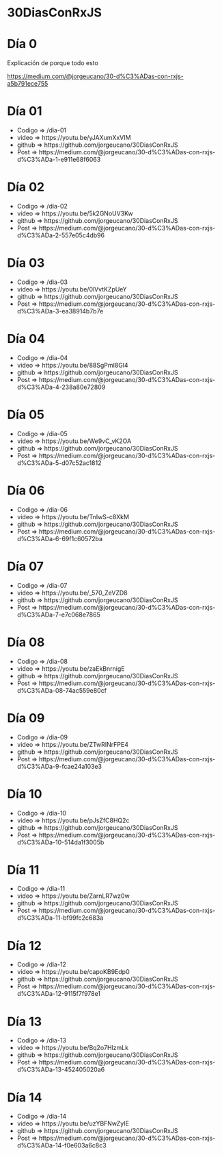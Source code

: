 # 30DiasConRxJS

# Día 0 

Explicación de porque todo esto

https://medium.com/@jorgeucano/30-d%C3%ADas-con-rxjs-a5b791ece755

# Día 01

<ul>
  <li>Codigo => /dia-01
  <li>video => https://youtu.be/yJAXumXxVIM
  <li>github => https://github.com/jorgeucano/30DiasConRxJS
  <li>Post => https://medium.com/@jorgeucano/30-d%C3%ADas-con-rxjs-d%C3%ADa-1-e911e68f6063
</ul>

# Día 02

<ul>
  <li>Codigo => /dia-02
  <li>video => https://youtu.be/5k2GNoUV3Kw
  <li>github => https://github.com/jorgeucano/30DiasConRxJS
  <li>Post => https://medium.com/@jorgeucano/30-d%C3%ADas-con-rxjs-d%C3%ADa-2-557e05c4db96
</ul>



# Día 03

<ul>
  <li>Codigo => /dia-03
  <li>video => https://youtu.be/0lVvtKZpUeY
  <li>github => https://github.com/jorgeucano/30DiasConRxJS
  <li>Post => https://medium.com/@jorgeucano/30-d%C3%ADas-con-rxjs-d%C3%ADa-3-ea38914b7b7e
</ul>


# Día 04

<ul>
  <li>Codigo => /dia-04
  <li>video => https://youtu.be/88SgPmI8Gl4
  <li>github => https://github.com/jorgeucano/30DiasConRxJS
  <li>Post => https://medium.com/@jorgeucano/30-d%C3%ADas-con-rxjs-d%C3%ADa-4-238a80e72809
</ul>


# Día 05

<ul>
  <li>Codigo => /dia-05
  <li>video => https://youtu.be/We9vC_vK2OA
  <li>github => https://github.com/jorgeucano/30DiasConRxJS
  <li>Post => https://medium.com/@jorgeucano/30-d%C3%ADas-con-rxjs-d%C3%ADa-5-d07c52ac1812
</ul>

# Día 06

<ul>
  <li>Codigo => /dia-06
  <li>video => https://youtu.be/TnIwS-c8XkM
  <li>github => https://github.com/jorgeucano/30DiasConRxJS
  <li>Post => https://medium.com/@jorgeucano/30-d%C3%ADas-con-rxjs-d%C3%ADa-6-69f1c60572ba
</ul>

# Día 07

<ul>
  <li>Codigo => /dia-07
  <li>video => https://youtu.be/_570_ZeVZD8
  <li>github => https://github.com/jorgeucano/30DiasConRxJS
  <li>Post => https://medium.com/@jorgeucano/30-d%C3%ADas-con-rxjs-d%C3%ADa-7-e7c068e7865
</ul>


# Día 08

<ul>
  <li>Codigo => /dia-08
  <li>video => https://youtu.be/zaEkBnrnigE
  <li>github => https://github.com/jorgeucano/30DiasConRxJS
  <li>Post => https://medium.com/@jorgeucano/30-d%C3%ADas-con-rxjs-d%C3%ADa-08-74ac559e80cf
</ul>


# Día 09

<ul>
  <li>Codigo => /dia-09
  <li>video => https://youtu.be/ZTwRINrFPE4
  <li>github => https://github.com/jorgeucano/30DiasConRxJS
  <li>Post => https://medium.com/@jorgeucano/30-d%C3%ADas-con-rxjs-d%C3%ADa-9-fcae24a103e3
</ul>

# Día 10

<ul>
  <li>Codigo => /dia-10
  <li>video => https://youtu.be/pJsZfC8HQ2c
  <li>github => https://github.com/jorgeucano/30DiasConRxJS
  <li>Post => https://medium.com/@jorgeucano/30-d%C3%ADas-con-rxjs-d%C3%ADa-10-514da1f3005b
</ul>


# Día 11

<ul>
  <li>Codigo => /dia-11
  <li>video => https://youtu.be/ZarnLR7wz0w
  <li>github => https://github.com/jorgeucano/30DiasConRxJS
  <li>Post => https://medium.com/@jorgeucano/30-d%C3%ADas-con-rxjs-d%C3%ADa-11-bf99fc2c683a
</ul>


# Día 12

<ul>
  <li>Codigo => /dia-12
  <li>video => https://youtu.be/capoKB9Edp0
  <li>github => https://github.com/jorgeucano/30DiasConRxJS
  <li>Post => https://medium.com/@jorgeucano/30-d%C3%ADas-con-rxjs-d%C3%ADa-12-9115f7f978e1
</ul>

# Día 13

<ul>
  <li>Codigo => /dia-13
  <li>video => https://youtu.be/Bq2o7HlzmLk
  <li>github => https://github.com/jorgeucano/30DiasConRxJS
  <li>Post => https://medium.com/@jorgeucano/30-d%C3%ADas-con-rxjs-d%C3%ADa-13-452405020a6
</ul>

# Día 14

<ul>
  <li>Codigo => /dia-14
  <li>video => https://youtu.be/uzYBFNwZyIE
  <li>github => https://github.com/jorgeucano/30DiasConRxJS
  <li>Post => https://medium.com/@jorgeucano/30-d%C3%ADas-con-rxjs-d%C3%ADa-14-f0e603a6c8c3
</ul>